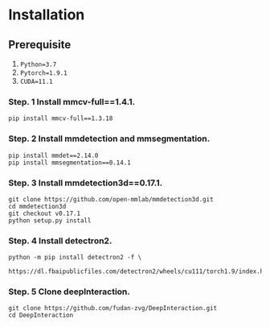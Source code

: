 # Installation
## Prerequisite
1. `Python=3.7`
2. `Pytorch=1.9.1`
3. `CUDA=11.1`

### **Step. 1** Install mmcv-full==1.4.1. 
```
pip install mmcv-full==1.3.18
```

### **Step. 2** Install mmdetection and mmsegmentation. 
```
pip install mmdet==2.14.0
pip install mmsegmentation==0.14.1
```

### **Step. 3** Install mmdetection3d==0.17.1. 
```
git clone https://github.com/open-mmlab/mmdetection3d.git
cd mmdetection3d
git checkout v0.17.1
python setup.py install
```

### **Step. 4** Install detectron2. 
```
python -m pip install detectron2 -f \
  https://dl.fbaipublicfiles.com/detectron2/wheels/cu111/torch1.9/index.html
```

### **Step. 5** Clone deepInteraction. 
```
git clone https://github.com/fudan-zvg/DeepInteraction.git
cd DeepInteraction
```